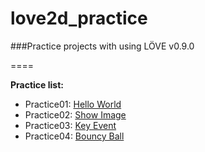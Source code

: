 love2d_practice
===============

###Practice projects with using LÖVE v0.9.0

====

**Practice list:**

* Practice01: [Hello World](practice01/README.md)
* Practice02: [Show Image](practice02/README.md)
* Practice03: [Key Event](practice03/README.md)
* Practice04: [Bouncy Ball](practice04/README.md)

